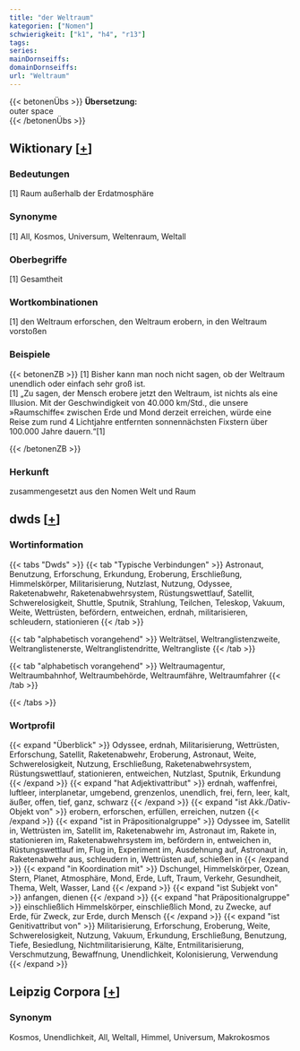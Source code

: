 ```yaml
---
title: "der Weltraum"
kategorien: ["Nomen"]
schwierigkeit: ["k1", "h4", "r13"]
tags:
series:
mainDornseiffs:
domainDornseiffs:
url: "Weltraum"
---
```


{{< betonenÜbs >}}
**Übersetzung:**  
outer space  
{{< /betonenÜbs >}}

## Wiktionary [[+](https://de.wiktionary.org/wiki/Weltraum)]

### Bedeutungen
[1] Raum außerhalb der Erdatmosphäre  

### Synonyme
[1] All, Kosmos, Universum, Weltenraum, Weltall  

### Oberbegriffe
[1] Gesamtheit  

### Wortkombinationen
[1] den Weltraum erforschen, den Weltraum erobern, in den Weltraum vorstoßen  

### Beispiele
{{< betonenZB >}}
[1] Bisher kann man noch nicht sagen, ob der Weltraum unendlich oder einfach sehr groß ist.  
[1] „Zu sagen, der Mensch erobere jetzt den Weltraum, ist nichts als eine Illusion. Mit der Geschwindigkeit von 40.000 km/Std., die unsere »Raumschiffe« zwischen Erde und Mond derzeit erreichen, würde eine Reise zum rund 4 Lichtjahre entfernten sonnennächsten Fixstern über 100.000 Jahre dauern.“[1]  

{{< /betonenZB >}}
### Herkunft
zusammengesetzt aus den Nomen Welt und Raum  



## dwds [[+](https://www.dwds.de/wb/Weltraum)]

### Wortinformation
{{< tabs "Dwds" >}}
{{< tab "Typische Verbindungen" >}}
Astronaut, Benutzung, Erforschung, Erkundung, Eroberung, Erschließung, Himmelskörper, Militarisierung, Nutzlast, Nutzung, Odyssee, Raketenabwehr, Raketenabwehrsystem, Rüstungswettlauf, Satellit, Schwerelosigkeit, Shuttle, Sputnik, Strahlung, Teilchen, Teleskop, Vakuum, Weite, Wettrüsten, befördern, entweichen, erdnah, militarisieren, schleudern, stationieren
{{< /tab >}}

{{< tab "alphabetisch vorangehend" >}}
Welträtsel, Weltranglistenzweite, Weltranglistenerste, Weltranglistendritte, Weltrangliste
{{< /tab >}}

{{< tab "alphabetisch vorangehend" >}}
Weltraumagentur, Weltraumbahnhof, Weltraumbehörde, Weltraumfähre, Weltraumfahrer
{{< /tab >}}

{{< /tabs >}}

### Wortprofil
{{< expand "Überblick" >}} Odyssee, erdnah, Militarisierung, Wettrüsten, Erforschung, Satellit, Raketenabwehr, Eroberung, Astronaut, Weite, Schwerelosigkeit, Nutzung, Erschließung, Raketenabwehrsystem, Rüstungswettlauf, stationieren, entweichen, Nutzlast, Sputnik, Erkundung {{< /expand >}}
{{< expand "hat Adjektivattribut" >}} erdnah, waffenfrei, luftleer, interplanetar, umgebend, grenzenlos, unendlich, frei, fern, leer, kalt, äußer, offen, tief, ganz, schwarz {{< /expand >}}
{{< expand "ist Akk./Dativ-Objekt von" >}} erobern, erforschen, erfüllen, erreichen, nutzen {{< /expand >}}
{{< expand "ist in Präpositionalgruppe" >}} Odyssee im, Satellit in, Wettrüsten im, Satellit im, Raketenabwehr im, Astronaut im, Rakete in, stationieren im, Raketenabwehrsystem im, befördern in, entweichen in, Rüstungswettlauf im, Flug in, Experiment im, Ausdehnung auf, Astronaut in, Raketenabwehr aus, schleudern in, Wettrüsten auf, schießen in {{< /expand >}}
{{< expand "in Koordination mit" >}} Dschungel, Himmelskörper, Ozean, Stern, Planet, Atmosphäre, Mond, Erde, Luft, Traum, Verkehr, Gesundheit, Thema, Welt, Wasser, Land {{< /expand >}}
{{< expand "ist Subjekt von" >}} anfangen, dienen {{< /expand >}}
{{< expand "hat Präpositionalgruppe" >}} einschließlich Himmelskörper, einschließlich Mond, zu Zwecke, auf Erde, für Zweck, zur Erde, durch Mensch {{< /expand >}}
{{< expand "ist Genitivattribut von" >}} Militarisierung, Erforschung, Eroberung, Weite, Schwerelosigkeit, Nutzung, Vakuum, Erkundung, Erschließung, Benutzung, Tiefe, Besiedlung, Nichtmilitarisierung, Kälte, Entmilitarisierung, Verschmutzung, Bewaffnung, Unendlichkeit, Kolonisierung, Verwendung {{< /expand >}}

## Leipzig Corpora [[+](https://corpora.uni-leipzig.de/en/res?word=Weltraum&corpusId=deu_newscrawl-public_2018)]


### Synonym
Kosmos, Unendlichkeit, All, Weltall, Himmel, Universum, Makrokosmos

